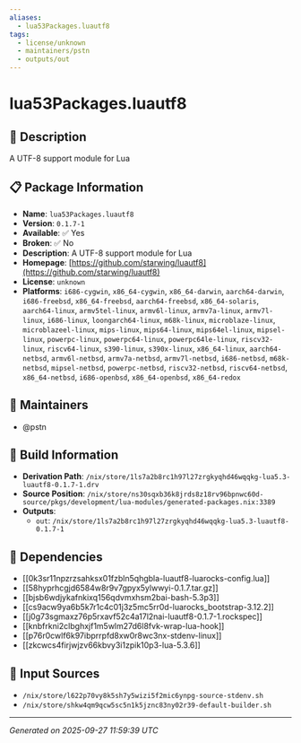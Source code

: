 ```yaml
---
aliases:
  - lua53Packages.luautf8
tags:
  - license/unknown
  - maintainers/pstn
  - outputs/out
---
```


# lua53Packages.luautf8

## 📝 Description

A UTF-8 support module for Lua

## 📋 Package Information

- **Name**: `lua53Packages.luautf8`
- **Version**: `0.1.7-1`
- **Available**: ✅ Yes
- **Broken**: ✅ No
- **Description**: A UTF-8 support module for Lua
- **Homepage**: [https://github.com/starwing/luautf8](https://github.com/starwing/luautf8)
- **License**: `unknown`
- **Platforms**: `i686-cygwin`, `x86_64-cygwin`, `x86_64-darwin`, `aarch64-darwin`, `i686-freebsd`, `x86_64-freebsd`, `aarch64-freebsd`, `x86_64-solaris`, `aarch64-linux`, `armv5tel-linux`, `armv6l-linux`, `armv7a-linux`, `armv7l-linux`, `i686-linux`, `loongarch64-linux`, `m68k-linux`, `microblaze-linux`, `microblazeel-linux`, `mips-linux`, `mips64-linux`, `mips64el-linux`, `mipsel-linux`, `powerpc-linux`, `powerpc64-linux`, `powerpc64le-linux`, `riscv32-linux`, `riscv64-linux`, `s390-linux`, `s390x-linux`, `x86_64-linux`, `aarch64-netbsd`, `armv6l-netbsd`, `armv7a-netbsd`, `armv7l-netbsd`, `i686-netbsd`, `m68k-netbsd`, `mipsel-netbsd`, `powerpc-netbsd`, `riscv32-netbsd`, `riscv64-netbsd`, `x86_64-netbsd`, `i686-openbsd`, `x86_64-openbsd`, `x86_64-redox`
## 👥 Maintainers

- @pstn


## 🔧 Build Information

- **Derivation Path**: `/nix/store/1ls7a2b8rc1h97l27zrgkyqhd46wqqkg-lua5.3-luautf8-0.1.7-1.drv`
- **Source Position**: `/nix/store/ns30sqxb36k8jrds8z18rv96bpnwc60d-source/pkgs/development/lua-modules/generated-packages.nix:3389`
- **Outputs**:
  - `out`:  `/nix/store/1ls7a2b8rc1h97l27zrgkyqhd46wqqkg-lua5.3-luautf8-0.1.7-1`

## 🔗 Dependencies

- [[0k3sr11npzrzsahksx01fzbln5qhgbla-luautf8-luarocks-config.lua]]
- [[58hyprhcgjd6584w8r9v7gpyx5ylwwyi-0.1.7.tar.gz]]
- [[bjsb6wdjykafnkixq156qdvmxhsm2bai-bash-5.3p3]]
- [[cs9acw9ya6b5k7r1c4c01j3z5mc5rr0d-luarocks_bootstrap-3.12.2]]
- [[j0g73sgmaxz76p5rxavf52c4a17l2nai-luautf8-0.1.7-1.rockspec]]
- [[knbfrkni2clbghxjf1m5wlm27d6l8fvk-wrap-lua-hook]]
- [[p76r0cwlf6k97ibprrpfd8xw0r8wc3nx-stdenv-linux]]
- [[zkcwcs4firjwjzv66kbvy3i1zpik10p3-lua-5.3.6]]

## 📁 Input Sources

- `/nix/store/l622p70vy8k5sh7y5wizi5f2mic6ynpg-source-stdenv.sh`
- `/nix/store/shkw4qm9qcw5sc5n1k5jznc83ny02r39-default-builder.sh`

---
*Generated on 2025-09-27 11:59:39 UTC*
